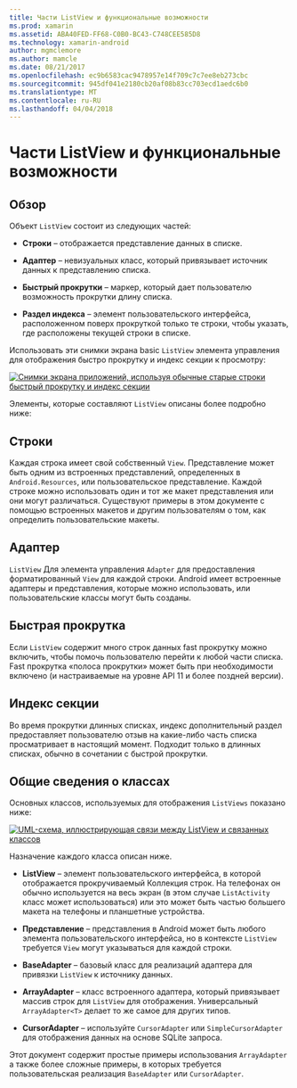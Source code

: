 ```yaml
---
title: Части ListView и функциональные возможности
ms.prod: xamarin
ms.assetid: ABA40FED-FF68-C0B0-BC43-C748CEE585D8
ms.technology: xamarin-android
author: mgmclemore
ms.author: mamcle
ms.date: 08/21/2017
ms.openlocfilehash: ec9b6583cac9478957e14f709c7c7ee8eb273cbc
ms.sourcegitcommit: 945df041e2180cb20af08b83cc703ecd1aedc6b0
ms.translationtype: MT
ms.contentlocale: ru-RU
ms.lasthandoff: 04/04/2018
---
```

# <a name="listview-parts-and-functionality"></a>Части ListView и функциональные возможности


## <a name="overview"></a>Обзор

Объект `ListView` состоит из следующих частей:

- **Строки** &ndash; отображается представление данных в списке.

- **Адаптер** &ndash; невизуальных класс, который привязывает источник данных к представлению списка.

- **Быстрый прокрутки** &ndash; маркер, который дает пользователю возможность прокрутки длину списка.

- **Раздел индекса** &ndash; элемент пользовательского интерфейса, расположенном поверх прокруткой только те строки, чтобы указать, где расположены текущей строки в списке.

Использовать эти снимки экрана basic `ListView` элемента управления для отображения быстро прокрутку и индекс секции к просмотру:

[![Снимки экрана приложений, используя обычные старые строки быстрый прокрутку и индекс секции](parts-and-functionality-images/listviewparts.png)](parts-and-functionality-images/listviewparts.png#lightbox)

Элементы, которые составляют `ListView` описаны более подробно ниже:


## <a name="rows"></a>Строки

Каждая строка имеет свой собственный `View`. Представление может быть одним из встроенных представлений, определенных в `Android.Resources`, или пользовательское представление. Каждой строке можно использовать один и тот же макет представления или они могут различаться. Существуют примеры в этом документе с помощью встроенных макетов и другим пользователям о том, как определить пользовательские макеты.


## <a name="adapter"></a>Адаптер

`ListView` Для элемента управления `Adapter` для предоставления форматированный `View` для каждой строки. Android имеет встроенные адаптеры и представления, которые можно использовать, или пользовательские классы могут быть созданы.


## <a name="fast-scrolling"></a>Быстрая прокрутка

Если `ListView` содержит много строк данных fast прокрутку можно включить, чтобы помочь пользователю перейти к любой части списка. Fast прокрутка «полоса прокрутки» может быть при необходимости включено (и настраиваемые на уровне API 11 и более поздней версии).


## <a name="section-index"></a>Индекс секции

Во время прокрутки длинных списках, индекс дополнительный раздел предоставляет пользователю отзыв на какие-либо часть списка просматривает в настоящий момент. Подходит только в длинных списках, обычно в сочетании с быстрой прокрутки.


## <a name="classes-overview"></a>Общие сведения о классах

Основных классов, используемых для отображения `ListViews` показано ниже:

[![UML-схема, иллюстрирующая связи между ListView и связанных классов](parts-and-functionality-images/image2.png)](parts-and-functionality-images/image2.png#lightbox)

Назначение каждого класса описан ниже.

- **ListView** &ndash; элемент пользовательского интерфейса, в которой отображается прокручиваемый Коллекция строк. На телефонах он обычно используется на весь экран (в этом случае `ListActivity` класс может использоваться) или это может быть частью большего макета на телефоны и планшетные устройства.

- **Представление** &ndash; представления в Android может быть любого элемента пользовательского интерфейса, но в контексте `ListView` требуется `View` могут указываться для каждой строки.

- **BaseAdapter** &ndash; базовый класс для реализаций адаптера для привязки `ListView` к источнику данных.

- **ArrayAdapter** &ndash; класс встроенного адаптера, который привязывает массив строк для `ListView` для отображения. Универсальный `ArrayAdapter<T>` делает то же самое для других типов.

- **CursorAdapter** &ndash; используйте `CursorAdapter` или `SimpleCursorAdapter` для отображения данных на основе SQLite запроса.

Этот документ содержит простые примеры использования `ArrayAdapter` а также более сложные примеры, в которых требуется пользовательская реализация `BaseAdapter` или `CursorAdapter`.

